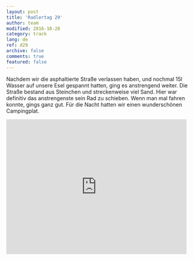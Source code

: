 ```yaml
---   
layout: post 
title: 'Radlertag 29'  
author: team 
modified: 2016-10-28
category: track 
lang: de 
ref: d29
archive: false 
comments: true 
featured: false 
--- 
```


Nachdem wir die asphaltierte Straße verlassen haben, und nochmal 15l Wasser auf unsere Esel gespannt hatten, ging es anstrengend weiter. Die Straße bestand aus Steinchen und streckenweise viel Sand. Hier war definitiv das anstrengenste sein Rad zu schieben. Wenn man mal fahren konnte, gings ganz gut. Für die Nacht hatten wir einen wunderschönen Campingplat. 

<iframe width='480' height='360' src='http://track-kit.net/maps_s3/?v=embed&track=231944.gpx' frameborder='0' allowfullscreen></iframe>